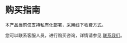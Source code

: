 # 购买指南



本产品当前仅支持私有化部署，采用线下收费方式。

您可以联系客服人员，进行购买咨询，详情请参见 [联系我们](https://cloud.tencent.com/about/connect)。

